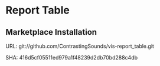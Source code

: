 # Report Table

## Marketplace Installation

URL: git://github.com/ContrastingSounds/vis-report_table.git

SHA: 416d5cf05511ed979a1f48239d2db70bd288c4db
